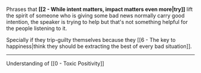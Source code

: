 Phrases that **[[2 - While intent matters, impact matters even more|try]]** lift the spirit of someone who is giving some bad news normally carry good intention, the speaker is trying to help but that's not something helpful for the people listening to it.

Specially if they trip-guilty themselves because they [[6 - The key to happiness|think they should be extracting the best of every bad situation]].

---

Understanding of [[0 - Toxic Positivity]]
